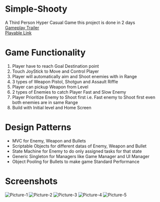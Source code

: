 # Simple-Shooty
A Third Person Hyper Casual Game this project is done in 2 days <br/>
[Gameplay Trailer](https://youtu.be/6Jqew3rbReQ) <br/>
[Playable Link](https://kishore-karic.itch.io/simple-shooty) <br/>

# Game Functionality
1. Player have to reach Goal Destination point
2. Touch JoyStick to Move and Control Player
3. Player will automatically aim and Shoot enemies with in Range
4. 3 types of Weapon Pistol, Shotgun and Assault Riffle 
5. Player can pickup Weapon from Level
6. 2 types of Enemies to catch Player Fast and Slow Enemy
7. Player Prioritize Enemy to Shoot first i.e. Fast enemy to Shoot first even both enemies are in same Range
8. Build with Initial level and Home Screen

# Design Patterns
* MVC for Enemy, Weapon and Bullets
* Scriptable Objects for different datas of Enemy, Weapon and Bullet
* State Machine for Enemy to do only assigned tasks for that state
* Generic Singleton for Managers like Game Manager and UI Manager
* Object Pooling for Bullets to make game Standard Performance

# Screenshots
![Picture-1](https://github.com/Kishore-Karic/Simple-Shooty/assets/97879797/1efe6f58-6671-454c-b343-bcb5b50bc904)
![Picture-2](https://github.com/Kishore-Karic/Simple-Shooty/assets/97879797/79d05a9e-7395-4f39-adc2-8775247da7e9)
![Picture-3](https://github.com/Kishore-Karic/Simple-Shooty/assets/97879797/025790ff-837f-4bb5-9aaa-116c0c75e727)
![Picture-4](https://github.com/Kishore-Karic/Simple-Shooty/assets/97879797/c39e125c-eb76-4118-aa0b-9c49a3a8a0ea)
![Picture-5](https://github.com/Kishore-Karic/Simple-Shooty/assets/97879797/8c3c1350-b1ff-4267-9064-981863af5e5f)
